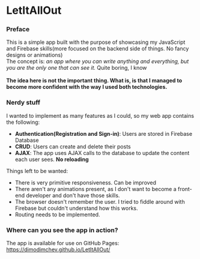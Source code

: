 # LetItAllOut
### Preface
This is a simple app built with the purpose of showcasing my JavaScript and Firebase skills(more focused on the backend side of things. No fancy designs or animations)
<br>
The concept is: *an app where you can write anything and everything, but you are the only one that can see it.* Quite boring, I know
<br>
<br>
**The idea here is not the important thing. What is, is that I managed to become more confident with the way I used both technologies.**

### Nerdy stuff
I wanted to implement as many features as I could, so my web app contains the following:
- **Authentication(Registration and Sign-in)**: Users are stored in Firebase Database
- **CRUD**: Users can create and delete their posts
- **AJAX**: The app uses AJAX calls to the database to update the content each user sees. **No reloading**

Things left to be wanted:
- There is very primitive responsiveness. Can be improved
- There aren't any animations present, as I don't want to become a front-end developer and don't have those skills.
- The browser doesn't remember the user. I tried to fiddle around with Firebase but couldn't understand how this works.
- Routing needs to be implemented.

### Where can you see the app in action?
The app is available for use on GitHub Pages: https://dimodimchev.github.io/LetItAllOut/
